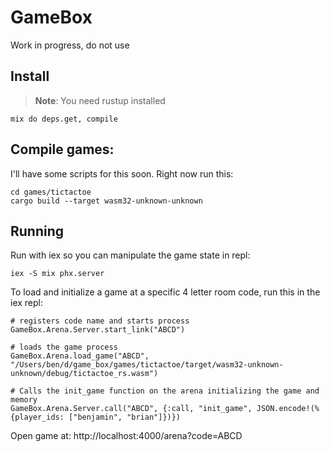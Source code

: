 # GameBox


Work in progress, do not use

## Install

> **Note**: You need rustup installed

```
mix do deps.get, compile
```

## Compile games:

I'll have some scripts for this soon. Right now run this:

```
cd games/tictactoe
cargo build --target wasm32-unknown-unknown
```

## Running

Run with iex so you can manipulate the game state in repl:

```
iex -S mix phx.server
```

To load and initialize a game at a specific 4 letter room code, run this in the iex repl:

```
# registers code name and starts process
GameBox.Arena.Server.start_link("ABCD") 

# loads the game process
GameBox.Arena.load_game("ABCD", "/Users/ben/d/game_box/games/tictactoe/target/wasm32-unknown-unknown/debug/tictactoe_rs.wasm")

# Calls the init_game function on the arena initializing the game and memory
GameBox.Arena.Server.call("ABCD", {:call, "init_game", JSON.encode!(%{player_ids: ["benjamin", "brian"]})})
```

Open game at: http://localhost:4000/arena?code=ABCD

